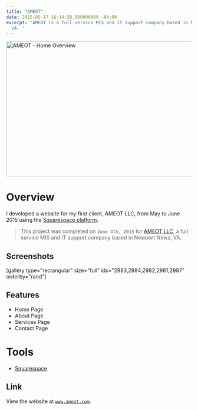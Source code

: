 ```yaml
---
title: "AMEOT"
date: 2015-05-17 16:14:58.000000000 -04:00
excerpt: 'AMEOT is a full-service MIS and IT support company based in Newport News,
  VA. '
---
```

<p><a href="http://www.ameot.com" target="_blank"><img class="aligncenter wp-image-2982 size-full" src="https://fvcproductions.files.wordpress.com/2015/09/ameot-home-overview.png" alt="AMEOT - Home Overview" width="760" height="366" /></a><!--more--></p>
<h1 id="overview">Overview</h1>
<p class="intro">I developed a website for my first client, AMEOT LLC, from May to June 2015 using the <a title="Squarespace" href="http://squarespace.com" target="_blank">Squarespace platform</a>.</p>
<blockquote><p>This project was completed on <code>June 4th, 2015</code> for <a title="AMEOT" href="http://www.ameot.com" target="blank">AMEOT LLC</a>, a full service MIS and IT support company based in Newport News, VA.</p></blockquote>
<h2 id="screenshots">Screenshots</h2>
<p>[gallery type="rectangular" size="full" ids="2983,2984,2982,2981,2987" orderby="rand"]</p>
<h2 id="features">Features</h2>
<ul>
<li>Home Page</li>
<li>About Page</li>
<li>Services Page</li>
<li>Contact Page</li>
</ul>
<h1 id="tools">Tools</h1>
<ul>
<li><a title="Squarespace" href="http://www.squarespace.com/" target="_blank">Squarespace</a></li>
</ul>
<h2 id="link">Link</h2>
<p>View the website at <a title="AMEOT" href="http://www.ameot.com/" target="_blank"><code>www.ameot.com</code></a>.</p>
